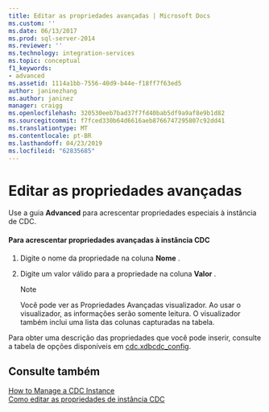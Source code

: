 ```yaml
---
title: Editar as propriedades avançadas | Microsoft Docs
ms.custom: ''
ms.date: 06/13/2017
ms.prod: sql-server-2014
ms.reviewer: ''
ms.technology: integration-services
ms.topic: conceptual
f1_keywords:
- advanced
ms.assetid: 1114a1bb-7556-40d9-b44e-f18ff7f63ed5
author: janinezhang
ms.author: janinez
manager: craigg
ms.openlocfilehash: 320530eeb7bad37f7fd40bab5df9a9af8e9b1d82
ms.sourcegitcommit: f7fced330b64d6616aeb8766747295807c92dd41
ms.translationtype: MT
ms.contentlocale: pt-BR
ms.lasthandoff: 04/23/2019
ms.locfileid: "62835685"
---
```

# <a name="edit-the-advanced-properties"></a>Editar as propriedades avançadas
  Use a guia **Advanced** para acrescentar propriedades especiais à instância de CDC.  
  
#### <a name="to-add-advanced-properties-to-the-cdc-instance"></a>Para acrescentar propriedades avançadas à instância CDC  
  
1.  Digite o nome da propriedade na coluna **Nome** .  
  
2.  Digite um valor válido para a propriedade na coluna **Valor** .  
  
    > [!NOTE]  
    >  Você pode ver as Propriedades Avançadas visualizador. Ao usar o visualizador, as informações serão somente leitura. O visualizador também inclui uma lista das colunas capturadas na tabela.  
  
 Para obter uma descrição das propriedades que você pode inserir, consulte a tabela de opções disponíveis em [cdc.xdbcdc_config](the-oracle-cdc-databases.md#bkmk_cdcxdbcdc_config).  
  
## <a name="see-also"></a>Consulte também  
 [How to Manage a CDC Instance](manage-a-cdc-instance.md)   
 [Como editar as propriedades de instância CDC](how-to-edit-the-cdc-instance-properties.md)  
